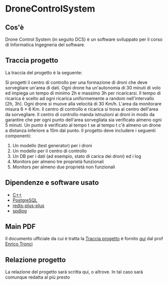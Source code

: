 # DroneControlSystem

## Cos'è

Drone Control System (in seguito DCS) è un software sviluppato per il corso di Informatica Ingegneria del software.

## Traccia progetto

La traccia del progetto è la seguente:

Si progetti il centro di controllo per una formazione di droni che deve sorvegliare un'area di dati. Ogni drone ha un'autonomia di 30 minuti di volo ed impiega un tempo di minimo 2h e massimo 3h per ricaricarsi. Il tempo di ricarica è scelto ad ogni ricarica uniformemente a random nell'intervallo [2h, 3h]. Ogni drone si muove alla velocità di 30 Km/h. L'area da monitorare misura 6 × 6 Km. Il centro di controllo e ricarica si trova al centro dell'area da sorvegliare. Il centro di controllo manda istruzioni ai droni in modo da garantire che per ogni punto dell'area sorvegliata sia verificato almeno ogni 5 minuti. Un punto è verificato al tempo t se al tempo t c'è almeno un drone a distanza inferiore a 10m dal punto. Il progetto deve includere i seguenti componenti:

1. Un modello (test generator) per i droni
2. Un modello per il centro di controllo
3. Un DB per i dati (ad esempio, stato di carica dei droni) ed i log
4. Monitors per almeno tre proprietà funzionali
5. Monitors per almeno due proprietà non funzionali

## Dipendenze e software usato

- [C++](https://isocpp.org/)
- [PostgreSQL](https://www.postgresql.org/)
- [redis-plus-plus](https://github.com/sewenew/redis-plus-plus)
- [spdlog](https://github.com/gabime/spdlog)

## Main PDF

Il documento ufficiale da cui è tratta la [Traccia progetto](#traccia-progetto) è fornito [qui](https://drive.google.com/drive/folders/1HCPIGL4mzhRJXjWQehEopvJYqsjLs2WF) dal prof [Enrico Tronci](https://corsidilaurea.uniroma1.it/it/users/enricotronciuniroma1it)

## Relazione progetto

La relazione del progetto sarà scritta qui, o altrove. In tal caso sarà comunque redatta al più presto
